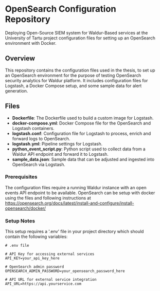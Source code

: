 # OpenSearch Configuration Repository
Deploying Open-Source SIEM system for Waldur-Based services at the University of Tartu project configuration files for setting up an OpenSearch environment with Docker. 

## Overview
This repository contains the configuration files used in the thesis, to set up an OpenSearch environment for the purpose of testing OpenSearch security analytics for Waldur platform. It includes configuration files for Logstash, a Docker Compose setup, and some sample data for alert generation.

## Files 
- **Dockerfile**: The Dockerfile used to build a custom image for Logstash.
- **docker-compose.yml**: Docker Compose file for the OpenSearch and Logstash containers.
- **logstash.conf**: Configuration file for Logstash to process, enrich and forward logs to OpenSearch.
- **logstash.yml**: Pipeline settings for Logstash.
- **python_event_script.py**: Python script used to collect data from a Waldur API endpoint and forward it to Logstash.
- **sample_data.json**: Sample data that can be adjusted and ingested into OpenSearch via Logstash.

### Prerequisites

The configuration files require a running Waldur instance with an open events API endpoint to be available. OpenSearch can be setup with docker using the files and following instructions at https://opensearch.org/docs/latest/install-and-configure/install-opensearch/docker/ 

### Setup Notes

This setup requires a '.env' file in your project directory which should contain the following variables:

```env
# .env file

# API Key for accessing external services
API_KEY=your_api_key_here

# OpenSearch admin password
OPENSEARCH_ADMIN_PASSWORD=your_opensearch_password_here

# API URL for external service integration
API_URL=https://api.yourservice.com
```
